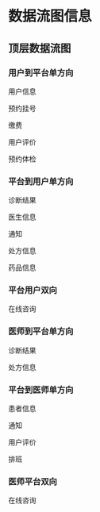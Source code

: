 # 数据流图信息

## 顶层数据流图

### 用户到平台单方向

用户信息

预约挂号

缴费

用户评价

预约体检

### 平台到用户单方向

诊断结果

医生信息

通知

处方信息

药品信息

### 平台用户双向

在线咨询

### 医师到平台单方向

诊断结果

处方信息

### 平台到医师单方向

患者信息

通知

用户评价

排班

### 医师平台双向

在线咨询